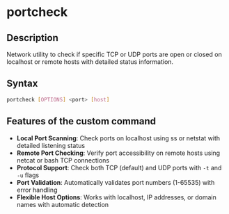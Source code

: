 # portcheck

## Description
Network utility to check if specific TCP or UDP ports are open or closed on localhost or remote hosts with detailed status information.

## Syntax
```bash
portcheck [OPTIONS] <port> [host]
```

## Features of the custom command
- **Local Port Scanning**: Check ports on localhost using ss or netstat with detailed listening status
- **Remote Port Checking**: Verify port accessibility on remote hosts using netcat or bash TCP connections
- **Protocol Support**: Check both TCP (default) and UDP ports with `-t` and `-u` flags
- **Port Validation**: Automatically validates port numbers (1-65535) with error handling
- **Flexible Host Options**: Works with localhost, IP addresses, or domain names with automatic detection
